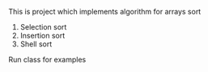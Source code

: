 This is project which implements algorithm for arrays sort

1. Selection sort
2. Insertion sort
3. Shell sort

Run class for examples